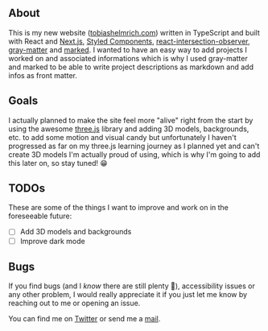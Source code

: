 ## About

This is my new website ([tobiashelmrich.com](https://tobiashelmrich.com)) written in TypeScript and built with React and [Next.js](https://nextjs.org/), [Styled Components](https://styled-components.com/), [react-intersection-observer](https://github.com/thebuilder/react-intersection-observer), [gray-matter](https://github.com/jonschlinkert/gray-matter) and [marked](https://github.com/markedjs/marked). I wanted to have an easy way to add projects I worked on and associated informations which is why I used gray-matter and marked to be able to write project descriptions as markdown and add infos as front matter.

## Goals

I actually planned to make the site feel more "alive" right from the start by using the awesome [three.js](https://threejs.org/) library and adding 3D models, backgrounds, etc. to add some motion and visual candy but unfortunately I haven't progressed as far on my three.js learning journey as I planned yet and can't create 3D models I'm actually proud of using, which is why I'm going to add this later on, so stay tuned! 😁

## TODOs

These are some of the things I want to improve and work on in the foreseeable future:

* [ ] Add 3D models and backgrounds
* [ ] Improve dark mode

## Bugs

If you find bugs (and I *know* there are still plenty 🥲), accessibility issues or any other problem, I would really appreciate it if you just let me know by reaching out to me or opening an issue.

You can find me on [Twitter](https://twitter.com/tobias_helmrich) or send me a [mail](mailto:tobias.g.helmrich@gmail.com).
